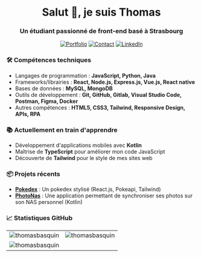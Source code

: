 <h1 align="center">Salut 👋, je suis Thomas</h1>
<h3 align="center">Un étudiant passionné de front-end basé à Strasbourg</h3>

<p align="center">
  <a href="https://thomasbasquin.github.io/"><img src="https://img.shields.io/badge/Portfolio-232F3E?style=for-the-badge&logo=amazon-aws&logoColor=white" alt="Portfolio" /></a>
  <a href="mailto:thomas.basquin2@gmail.com"><img src="https://img.shields.io/badge/Contact-2A2A2A?style=for-the-badge&logo=minutemailer&logoColor=white" alt="Contact" /></a>
  <a href="https://linkedin.com/in/thomas-basquin" target="blank"><img src="https://img.shields.io/badge/LinkedIn-0077B5?style=for-the-badge&logo=linkedin&logoColor=white" alt="LinkedIn" /></a>
</p>

### 🛠️ Compétences techniques

- Langages de programmation : **JavaScript, Python, Java**
- Frameworks/librairies : **React, Node.js, Express.js, Vue.js, React native**
- Bases de données : **MySQL, MongoDB**
- Outils de développement : **Git, GitHub, Gitlab, Visual Studio Code, Postman, Figma, Docker**
- Autres compétences : **HTML5, CSS3, Tailwind, Responsive Design, APIs, RPA**

### 📚 Actuellement en train d'apprendre

- Développement d'applications mobiles avec **Kotlin**
- Maîtrise de **TypeScript** pour améliorer mon code JavaScript
- Découverte de **Tailwind** pour le style de mes sites web

### 📦 Projets récents

- [**Pokedex**](https://github.com/ThomasBasquin/Pokedex) : Un pokedex stylisé (React.js, Pokeapi, Tailwind) 
- [**PhotoNas**](https://github.com/ThomasBasquin/Android-NAS-Photo-Transfer) : Une application permettant de synchroniser ses photos sur son NAS personnel (Kotlin)

### 📈 Statistiques GitHub

<table>
  <tr>
    <td><img src="https://github-readme-stats.vercel.app/api/top-langs?username=thomasbasquin&show_icons=true&locale=fr&layout=compact" alt="thomasbasquin" /></td>
    <td><img src="https://github-readme-stats.vercel.app/api?username=thomasbasquin&show_icons=true&locale=fr" alt="thomasbasquin" /></td>
  </tr>
  <tr>
    <td colspan="2"><img align="center" src="https://github-readme-streak-stats.herokuapp.com/?user=thomasbasquin&" alt="thomasbasquin" /></td>
  </tr>
</table>
